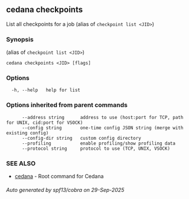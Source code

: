 ## cedana checkpoints

List all checkpoints for a job (alias of `checkpoint list <JID>`)

### Synopsis

 (alias of `checkpoint list <JID>`)

```
cedana checkpoints <JID> [flags]
```

### Options

```
  -h, --help   help for list
```

### Options inherited from parent commands

```
      --address string      address to use (host:port for TCP, path for UNIX, cid:port for VSOCK)
      --config string       one-time config JSON string (merge with existing config)
      --config-dir string   custom config directory
      --profiling           enable profiling/show profiling data
      --protocol string     protocol to use (TCP, UNIX, VSOCK)
```

### SEE ALSO

* [cedana](cedana.md)	 - Root command for Cedana

###### Auto generated by spf13/cobra on 29-Sep-2025
